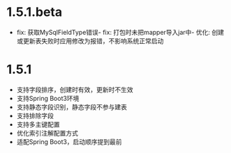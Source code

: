 # 1.5.1.beta
- fix: 获取MySqlFieldType错误- fix: 打包时未把mapper导入jar中- 优化: 创建或更新表失败时应用修改为报错，不影响系统正常启动
# 1.5.1
- 支持字段排序，创建时有效，更新时不生效
- 支持Spring Boot3环境
- 支持静态字段识别，静态字段不参与建表
- 支持排除字段
- 支持多主键配置
- 优化索引注解配置方式
- 适配Spring Boot3，启动顺序提到最前

